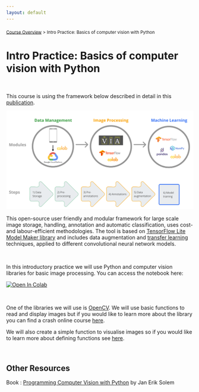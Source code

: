 ```yaml
---
layout: default
---
```


<sub>[Course Overview](index.md) > Intro Practice: Basics of computer vision with Python</sub>

# Intro Practice: Basics of computer vision with Python

<br/>

This course is using the framework below described in detail in this [publication](https://www.biorxiv.org/content/10.1101/2022.06.29.498112v1.abstract).

![concepts](./images/framework.png)

This open-source user friendly and modular framework for large scale image storage, handling, annotation and automatic classification, uses cost- and labour-efficient methodologies. The tool is based on [TensorFlow Lite Model Maker library](https://www.tensorflow.org/lite/models/modify/model_maker) and includes data augmentation and [transfer learning](https://books.google.pt/books?id=CLyDxgEACAAJ&printsec=frontcover#v=onepage&q&f=false) techniques, applied to different convolutional neural network models.

<br/>

In this introductory practice we will use Python and computer vision libraries for basic image processing. You can access the notebook here:

 [![Open In Colab](https://colab.research.google.com/assets/colab-badge.svg)](https://colab.research.google.com/drive/1qhc8kgXAwM3k18zgweAsvwIjSG0Qm8lT)

<br/>

One of the libraries we will use is [OpenCV](https://opencv.org/). We will use basic functions to read and display images but if you would like to learn more about the library you can find a crash online course [here](https://opencv.org/opencv-free-course/).

We will also create a simple function to visualise images so if you would like to learn more about defining functions see [here](https://www.w3schools.com/python/python_functions.asp).



<br/>


## Other Resources

Book : [Programming Computer Vision with Python](http://programmingcomputervision.com/downloads/ProgrammingComputerVision_CCdraft.pdf) by Jan Erik Solem 
